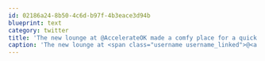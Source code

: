 ```yaml
---
id: 02186a24-8b50-4c6d-b97f-4b3eace3d94b
blueprint: text
category: twitter
title: 'The new lounge at @AccelerateOK made a comfy place for a quick skype meeting this morning'
caption: 'The new lounge at <span class="username username_linked">@<a href="https://twitter.com/AccelerateOK" title="Accelerate Okanagan">AccelerateOK</a></span> made a comfy place for a quick skype meeting this morning'
---
```

